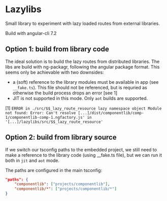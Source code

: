 # Lazylibs

Small library to experiment with lazy loaded routes from external libraries.

Build with angular-cli 7.2

## Option 1: build from library code

The ideal solution is to build the lazy routes from distributed libraries. The libs are build with ng-packagr, following the angular package format.
This seems only be achievable with two downsides:

- a (soft) reference to the library modules must be available in app (see `__fake.ts`). This file should not be referenced, but is requried as otherwise the build process drops an error [see 1]
- JIT is not supported in this mode. Only `aot` builds are supported.

[1] `ERROR in ./src/$$_lazy_route_resource lazy namespace object Module not found: Error: Can't resolve [...]/dist/componentlib/comp-1/componentlib-comp-1.ngfactory.js' in '[...]/lazylibs/src/$$_lazy_route_resource'`

## Option 2: build from library source

If we switch our tsconfig paths to the embedded project, we still need to make a reference to the library code (using \_\_fake.ts file), but we can run it both in `jit` and `aot` mode.

The paths are configured in the main tsconfig:

```json
"paths": {
    "componentlib": ["projects/componentlib"],
    "componentlib/*": ["projects/componentlib/*"]
}
```
